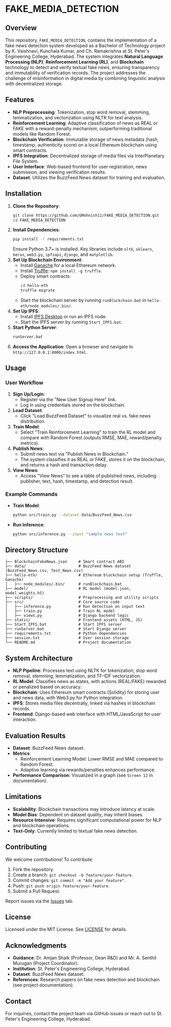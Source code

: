 # FAKE_MEDIA_DETECTION

## Overview
This repository, `FAKE_MEDIA_DETECTION`, contains the implementation of a fake news detection system developed as a Bachelor of Technology project by K. Vaishnavi, Kunchala Kumar, and Ch. Ramakrishna at St. Peter's Engineering College, Hyderabad. The system integrates **Natural Language Processing (NLP)**, **Reinforcement Learning (RL)**, and **Blockchain** technology to detect and verify textual fake news, ensuring transparency and immutability of verification records. The project addresses the challenge of misinformation in digital media by combining linguistic analysis with decentralized storage.

## Features
- **NLP Preprocessing**: Tokenization, stop word removal, stemming, lemmatization, and vectorization using NLTK for text analysis.
- **Reinforcement Learning**: Adaptive classification of news as REAL or FAKE with a reward-penalty mechanism, outperforming traditional models like Random Forest.
- **Blockchain Verification**: Immutable storage of news metadata (hash, timestamp, authenticity score) on a local Ethereum blockchain using smart contracts.
- **IPFS Integration**: Decentralized storage of media files via InterPlanetary File System.
- **User Interface**: Web-based frontend for user registration, news submission, and viewing verification results.
- **Dataset**: Utilizes the BuzzFeed News dataset for training and evaluation.

## Installation
1. **Clone the Repository**:
   ```bash
   git clone https://github.com/GMohnish11/FAKE_MEDIA_DETECTION.git
   cd FAKE_MEDIA_DETECTION
   ```
2. **Install Dependencies**:
   ```bash
   pip install -r requirements.txt
   ```
   Ensure Python 3.7+ is installed. Key libraries include `nltk`, `sklearn`, `keras`, `web3.py`, `ipfsapi`, `django`, and `matplotlib`.
3. **Set Up Blockchain Environment**:
   - Install [Ganache](https://trufflesuite.com/ganache/) for a local Ethereum network.
   - Install [Truffle](https://trufflesuite.com/docs/truffle/getting-started/installation/): `npm install -g truffle`.
   - Deploy smart contracts:
     ```bash
     cd hello-eth
     truffle migrate
     ```
   - Start the blockchain server by running `runBlockchain.bat` in `hello-eth/node_modules/.bin/`.
4. **Set Up IPFS**:
   - Install [IPFS Desktop](https://ipfs.io/#install) or run an IPFS node.
   - Start the IPFS server by running `Start_IPFS.bat`.
5. **Start Python Server**:
   ```bash
   runServer.bat
   ```
6. **Access the Application**:
   Open a browser and navigate to `http://127.0.0.1:8000/index.html`.

## Usage
### User Workflow
1. **Sign Up/Login**:
   - Register via the "New User Signup Here" link.
   - Log in using credentials stored on the blockchain.
2. **Load Dataset**:
   - Click "Load BuzzFeed Dataset" to visualize real vs. fake news distribution.
3. **Train Model**:
   - Select "Train Reinforcement Learning" to train the RL model and compare with Random Forest (outputs RMSE, MAE, reward/penalty metrics).
4. **Publish News**:
   - Submit news text via "Publish News in Blockchain."
   - The system classifies it as REAL or FAKE, stores it on the blockchain, and returns a hash and transaction delay.
5. **View News**:
   - Access "View News" to see a table of published news, including publisher, text, hash, timestamp, and detection result.

### Example Commands
- **Train Model**:
  ```bash
  python src/train.py --dataset data/BuzzFeed_News.csv
  ```
- **Run Inference**:
  ```bash
  python src/inference.py --input "sample news text"
  ```

## Directory Structure
```
├── BlockchainFakeNews.json     # Smart contract ABI
├── data/                       # BuzzFeed News dataset (BuzzFeed_News.csv, Test_News.csv)
├── hello-eth/                  # Ethereum blockchain setup (Truffle, Ganache)
│   ├── node_modules/.bin/      # runBlockchain.bat
├── model/                      # RL model (model.json, model_weights.h5)
├── scripts/                    # Preprocessing and utility scripts
├── src/                        # Core source code
│   ├── inference.py            # Run detection on input text
│   ├── train.py                # Train RL model
│   ├── views.py                # Django backend logic
├── static/                     # Frontend assets (HTML, JS)
├── Start_IPFS.bat              # Start IPFS server
├── runServer.bat               # Start Django server
├── requirements.txt            # Python dependencies
├── session.txt                 # User session storage
└── README.md                   # Project documentation
```

## System Architecture
- **NLP Pipeline**: Processes text using NLTK for tokenization, stop word removal, stemming, lemmatization, and TF-IDF vectorization.
- **RL Model**: Classifies news as states, with actions (REAL/FAKE) rewarded or penalized based on accuracy.
- **Blockchain**: Uses Ethereum smart contracts (Solidity) for storing user and news data, with Web3.py for Python integration.
- **IPFS**: Stores media files decentrally, linked via hashes in blockchain records.
- **Frontend**: Django-based web interface with HTML/JavaScript for user interaction.

## Evaluation Results
- **Dataset**: BuzzFeed News dataset.
- **Metrics**:
  - Reinforcement Learning Model: Lower RMSE and MAE compared to Random Forest.
  - Adaptive learning via rewards/penalties enhances performance.
- **Performance Comparison**: Visualized in a graph (see `Screen 12` in documentation).

## Limitations
- **Scalability**: Blockchain transactions may introduce latency at scale.
- **Model Bias**: Dependent on dataset quality, may inherit biases.
- **Resource Intensive**: Requires significant computational power for NLP and blockchain operations.
- **Text-Only**: Currently limited to textual fake news detection.

## Contributing
We welcome contributions! To contribute:
1. Fork the repository.
2. Create a branch: `git checkout -b feature/your-feature`.
3. Commit changes: `git commit -m "Add your feature"`.
4. Push: `git push origin feature/your-feature`.
5. Submit a Pull Request.

Report issues via the [Issues](https://github.com/GMohnish11/FAKE_MEDIA_DETECTION/issues) tab.

## License
Licensed under the MIT License. See [LICENSE](LICENSE) for details.

## Acknowledgments
- **Guidance**: Dr. Amjan Shaik (Professor, Dean R&D) and Mr. A. Senthil Murugan (Project Coordinator).
- **Institution**: St. Peter's Engineering College, Hyderabad.
- **Dataset**: BuzzFeed News dataset.
- **References**: Research papers on fake news detection and blockchain (see project documentation).

## Contact
For inquiries, contact the project team via GitHub issues or reach out to St. Peter's Engineering College, Hyderabad.
